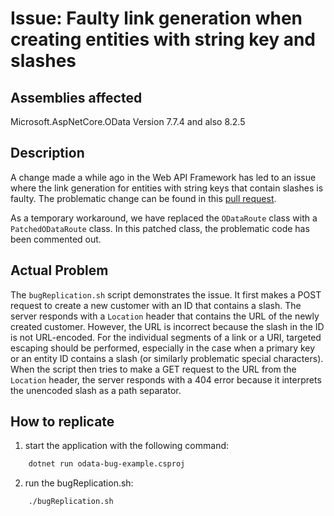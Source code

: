 # Issue: Faulty link generation when creating entities with string key and slashes


## Assemblies affected
Microsoft.AspNetCore.OData Version 7.7.4 and also 8.2.5


## Description
A change made a while ago in the Web API Framework has led to an issue where the link generation for entities with string keys that contain slashes is faulty. The problematic change can be found in this [pull request](https://github.com/OData/WebApi/pull/2332/files#diff-d94a23f5e2bc6c75b9350b2c42cf8ded0b3cb84812e2ed8cdbcaaf7244822680R77).

As a temporary workaround, we have replaced the `ODataRoute` class with a `PatchedODataRoute` class. In this patched class, the problematic code has been commented out.


## Actual Problem
The `bugReplication.sh` script demonstrates the issue. It first makes a POST request to create a new customer with an ID that contains a slash. The server responds with a `Location` header that contains the URL of the newly created customer. However, the URL is incorrect because the slash in the ID is not URL-encoded.
For the individual segments of a link or a URI, targeted escaping should be performed, especially in the case when a primary key or an entity ID contains a slash (or similarly problematic special characters).
When the script then tries to make a GET request to the URL from the `Location` header, the server responds with a 404 error because it interprets the unencoded slash as a path separator.


## How to replicate
1. start the application with the following command:

```bash
    dotnet run odata-bug-example.csproj
```

2. run the bugReplication.sh:

```bash
    ./bugReplication.sh
```
